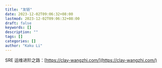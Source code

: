 ```yaml
---
title: "友链"
date: 2023-12-02T09:06:32+08:00
lastmod: 2023-12-02T09:06:32+08:00
draft: false
keywords: []
description: ""
tags: []
categories: []
author: "Kaku Li"
---
```


SRE 运维进阶之路：[https://clay-wangzhi.com/](https://clay-wangzhi.com/)
